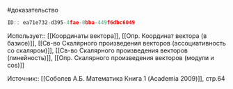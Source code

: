 #доказательство

```javascript
ID:: ea71e732-d395-4fae-0bba-449f6dbc6049
```

Использует:: [[Координаты вектора]], [[Опр. Координат вектора (в базисе)]], [[Св-во Скалярного произведения векторов (ассоциативность со скаляром)]], [[Св-во Скалярного произведения векторов (линейность)]], [[Опр. Скалярного произведения векторов (модули и cos)]]

Источник:: [[Соболев А.Б. Математика Книга 1 (Academia 2009)]], стр.64